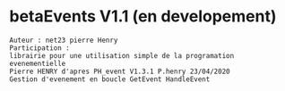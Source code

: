 # betaEvents V1.1 (en developement)
    Auteur : net23 pierre Henry
    Participation : 
    librairie pour une utilisation simple de la programation evenementielle
    Pierre HENRY d'apres PH_event V1.3.1 P.henry 23/04/2020
    Gestion d'evenement en boucle GetEvent HandleEvent
